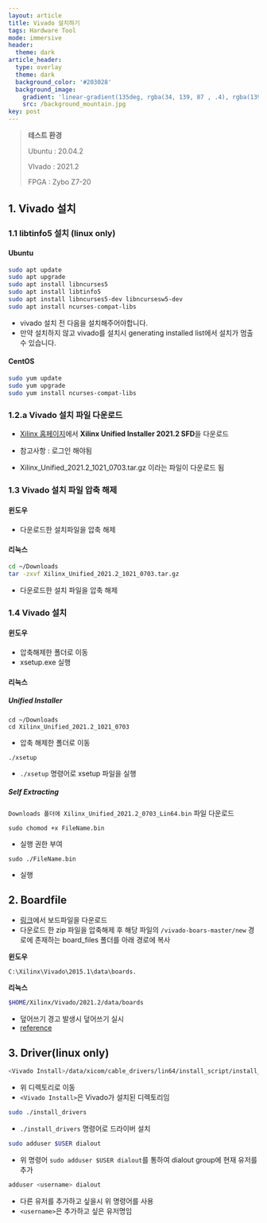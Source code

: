 ```yaml
---
layout: article
title: Vivado 설치하기
tags: Hardware Tool
mode: immersive
header:
  theme: dark
article_header:
  type: overlay
  theme: dark
  background_color: '#203028'
  background_image:
    gradient: 'linear-gradient(135deg, rgba(34, 139, 87 , .4), rgba(139, 34, 139, .4))'
    src: /background_mountain.jpg
key: post
---
```


<!--more-->

> **테스트 환경**
>
> Ubuntu : 20.04.2
>
> VIvado : 2021.2
>
> FPGA : Zybo Z7-20

## 1. Vivado 설치

### 1.1 libtinfo5 설치 (linux only)

#### Ubuntu

```bash
sudo apt update
sudo apt upgrade
sudo apt install libncurses5
sudo apt install libtinfo5
sudo apt install libncurses5-dev libncursesw5-dev
sudo apt install ncurses-compat-libs
```

- vivado 설치 전 다음을 설치해주어야합니다.
- 만약 설치하지 않고 vivado를 설치시 generating installed list에서 설치가 멈출 수 있습니다.



#### CentOS

```bash
sudo yum update
sudo yum upgrade
sudo yum install ncurses-compat-libs
```





### 1.2.a Vivado 설치 파일 다운로드

- [Xilinx 홈페이지](https://www.xilinx.com/support/download.html)에서 **Xilinx Unified Installer 2021.2 SFD**을 다운로드

- 참고사항 : 로그인 해야됨

- Xilinx_Unified_2021.2_1021_0703.tar.gz 이라는 파일이 다운로드 됨

  

### 1.3 Vivado 설치 파일 압축 해제

#### **윈도우**

* 다운로드한 설치파일을 압축 해제

#### **리눅스**

```bash
cd ~/Downloads
tar -zxvf Xilinx_Unified_2021.2_1021_0703.tar.gz
```

- 다운로드한 설치 파일을 압축 해제



### 1.4 Vivado 설치

#### **윈도우**

* 압축해제한 폴더로 이동
* xsetup.exe 실행

#### **리눅스**

##### Unified Installer

```
cd ~/Downloads
cd Xilinx_Unified_2021.2_1021_0703
```

- 압축 해제한 폴더로 이동

```
./xsetup
```

- `./xsetup` 명령어로 xsetup 파일을 실행

##### Self Extracting

`Downloads 폴더에 Xilinx_Unified_2021.2_0703_Lin64.bin` 파일 다운로드



```
sudo chomod +x FileName.bin
```

* 실행 권한 부여

```
sudo ./FileName.bin
```

* 실행



## 2. Boardfile

- [링크](https://github.com/Digilent/vivado-boards/archive/master.zip?_ga=2.105728387.1284391481.1641576304-238917689.1641576304)에서 보드파일을 다운로드
- 다운로드 한 zip 파일을 압축해제 후 해당 파일의 `/vivado-boars-master/new` 경로에 존재하는 board_files 폴더를 아래 경로에 복사

**윈도우**

```
C:\Xilinx\Vivado\2015.1\data\boards.
```

**리눅스**

```bash
$HOME/Xilinx/Vivado/2021.2/data/boards
```

- 덮어쓰기 경고 발생시 덮어쓰기 실시
- [reference](https://digilent.com/reference/software/vivado/board-files?redirect=1)



## 3. Driver(linux only)

```bash
<Vivado Install>/data/xicom/cable_drivers/lin64/install_script/install_drivers/
```

- 위 디렉토리로 이동
- `<Vivado Install>`은 Vivado가 설치된 디렉토리임

```bash
sudo ./install_drivers
```

- `./install_drivers` 명령어로 드라이버 설치

```bash
sudo adduser $USER dialout
```

- 위 명령어 `sudo adduser $USER dialout`를 통하여 dialout group에 현재 유저를 추가

```bash
adduser <username> dialout
```

- 다른 유저를 추가하고 싶을시 위 명령어를 사용
- `<username>`은 추가하고 싶은 유저명임 
